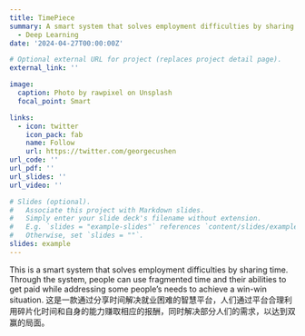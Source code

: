 ```yaml
---
title: TimePiece
summary: A smart system that solves employment difficulties by sharing time.
  - Deep Learning
date: '2024-04-27T00:00:00Z'

# Optional external URL for project (replaces project detail page).
external_link: ''

image:
  caption: Photo by rawpixel on Unsplash
  focal_point: Smart

links:
  - icon: twitter
    icon_pack: fab
    name: Follow
    url: https://twitter.com/georgecushen
url_code: ''
url_pdf: ''
url_slides: ''
url_video: ''

# Slides (optional).
#   Associate this project with Markdown slides.
#   Simply enter your slide deck's filename without extension.
#   E.g. `slides = "example-slides"` references `content/slides/example-slides.md`.
#   Otherwise, set `slides = ""`.
slides: example
---
```

This is a smart system that solves employment difficulties by sharing time. Through the system, people can use fragmented time and their abilities to get paid while addressing some people’s needs to achieve a win-win situation.
这是一款通过分享时间解决就业困难的智慧平台，人们通过平台合理利用碎片化时间和自身的能力赚取相应的报酬，同时解决部分人们的需求，以达到双赢的局面。
